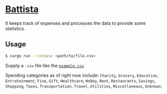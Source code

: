 # [Battista](https://en.wikipedia.org/wiki/List_of_Donald_Duck_universe_characters#Albert_Quackmore)

It keeps track of expenses and processes the data to provide some statistics.

## Usage

```sh
$ cargo run --release <path/to/file.csv>
```

Supply a `.csv` file like the [`example.csv`](./example.csv).

Spending categories as of right now include: `Charity`, `Grocery`, `Education`, `Entrateinment`, `Fine`, `Gift`, `Healthcare`, `Hobby`, `Rent`, `Restaurants`, `Savings`, `Shopping`, `Taxes`, `Transportation`, `Travel`, `Utilities`, `Miscellaneous`, `Unknown`.